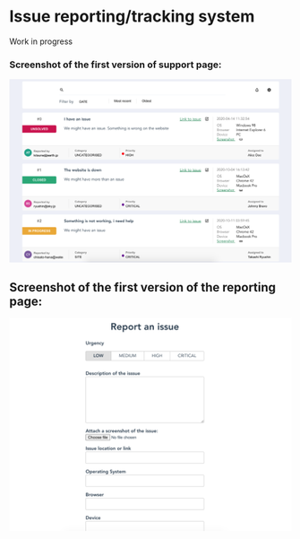 # Issue reporting/tracking system

Work in progress

### Screenshot of the first version of support page: 

![alt text](support-page.png)

## Screenshot of the first version of the reporting page:

![alt text](reporter-page.png)
